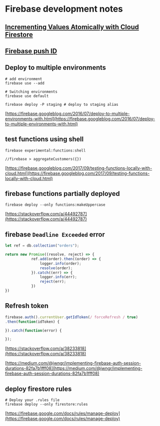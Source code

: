 # Firebase development notes

## [Incrementing Values Atomically with Cloud Firestore](https://firebase.googleblog.com/2019/03/increment-server-side-cloud-firestore.html)

## [Firebase push ID](https://firebase.googleblog.com/2015/02/the-2120-ways-to-ensure-unique_68.html)

## Deploy to multiple environments

```shell
# add environment
firebase use --add

# Switching environments
firebase use default

firebase deploy -P staging # deploy to staging alias
```

[https://firebase.googleblog.com/2016/07/deploy-to-multiple-environments-with.html](https://firebase.googleblog.com/2016/07/deploy-to-multiple-environments-with.html)

## test functions using shell

```shell
firebase experimental:functions:shell

//firebase > aggregateCustomers({})
```

[https://firebase.googleblog.com/2017/09/testing-functions-locally-with-cloud.html](https://firebase.googleblog.com/2017/09/testing-functions-locally-with-cloud.html)

## firebase functions partially deployed

```shell
firebase deploy --only functions:makeUppercase
```

[https://stackoverflow.com/a/44492787](https://stackoverflow.com/a/44492787)

## firebase `Deadline Exceeded` error

```javascript
let ref = db.collection("orders");

return new Promise((resolve, reject) => {
            ref.add(order).then((order) => {
                logger.info(order);
                resolve(order);
            }).catch((err) => {
                logger.info(err);
                reject(err);
            })
})
```

## Refresh token

```javascript
firebase.auth().currentUser.getIdToken(/ forceRefresh / true)
.then(function(idToken) {

}).catch(function(error) {

});
```

[https://stackoverflow.com/a/38233818](https://stackoverflow.com/a/38233818)

[https://medium.com/@jwngr/implementing-firebase-auth-session-durations-82fa7b1fff08](https://medium.com/@jwngr/implementing-firebase-auth-session-durations-82fa7b1fff08)

## deploy firestore rules

```shell
# Deploy your .rules file
firebase deploy --only firestore:rules
```

[https://firebase.google.com/docs/rules/manage-deploy](https://firebase.google.com/docs/rules/manage-deploy)

